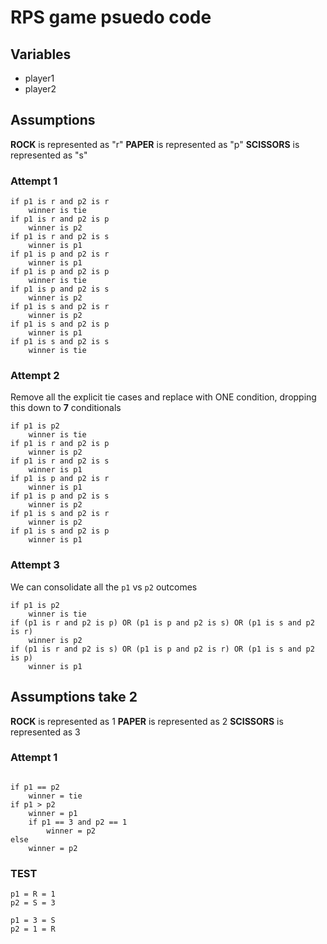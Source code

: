 # RPS game psuedo code

## Variables

* player1
* player2

## Assumptions

**ROCK** is represented as "r"
**PAPER** is represented as "p"
**SCISSORS** is represented as "s"

### Attempt 1
```
if p1 is r and p2 is r
	winner is tie
if p1 is r and p2 is p
	winner is p2
if p1 is r and p2 is s
	winner is p1
if p1 is p and p2 is r
	winner is p1
if p1 is p and p2 is p
	winner is tie
if p1 is p and p2 is s
	winner is p2
if p1 is s and p2 is r
	winner is p2
if p1 is s and p2 is p
	winner is p1
if p1 is s and p2 is s
	winner is tie
```

### Attempt 2

Remove all the explicit tie cases and replace with ONE condition, dropping this down to **7** conditionals
```
if p1 is p2
	winner is tie
if p1 is r and p2 is p
	winner is p2
if p1 is r and p2 is s
	winner is p1
if p1 is p and p2 is r
	winner is p1
if p1 is p and p2 is s
	winner is p2
if p1 is s and p2 is r
	winner is p2
if p1 is s and p2 is p
	winner is p1
```

### Attempt 3

We can consolidate all the `p1` vs `p2` outcomes

```
if p1 is p2
	winner is tie
if (p1 is r and p2 is p) OR (p1 is p and p2 is s) OR (p1 is s and p2 is r)
	winner is p2
if (p1 is r and p2 is s) OR (p1 is p and p2 is r) OR (p1 is s and p2 is p)
	winner is p1
```


## Assumptions take 2

**ROCK** is represented as 1
**PAPER** is represented as 2
**SCISSORS** is represented as 3


### Attempt 1

```

if p1 == p2
	winner = tie
if p1 > p2
	winner = p1
	if p1 == 3 and p2 == 1
		winner = p2
else 
	winner = p2
```


### TEST

```
p1 = R = 1
p2 = S = 3

p1 = 3 = S
p2 = 1 = R

```


